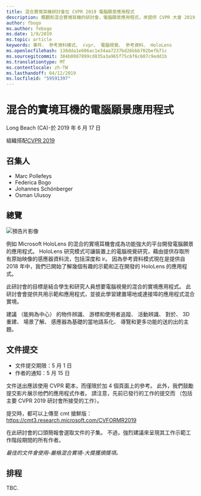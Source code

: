 ```yaml
---
title: 混合實境耳機研討會在 CVPR 2019 電腦願景應用程式
description: 概觀和混合實境耳機的研討會，電腦願景應用程式，來提供 CVPR 大會 2019 年 6 月的排程。
author: fbogo
ms.author: febogo
ms.date: 1/9/2019
ms.topic: article
keywords: 事件、 參考資料模式、 cvpr、 電腦視覺、 參考資料、 HoloLens
ms.openlocfilehash: 138dda1e606ac1e34aa7237bd26bbb702befb71c
ms.sourcegitcommit: 384b0087899cd835a3a965f75c6f6c607c9edd1b
ms.translationtype: MT
ms.contentlocale: zh-TW
ms.lasthandoff: 04/12/2019
ms.locfileid: "59591397"
---
```

# <a name="computer-vision-applications-for-mixed-reality-headsets"></a>混合的實境耳機的電腦願景應用程式
Long Beach (CA)-於 2019 年 6 月 17 日

組織搭配[CVPR 2019](http://cvpr2019.thecvf.com/)

## <a name="organizers"></a>召集人
* Marc Pollefeys
* Federica Bogo
* Johannes Schönberger
* Osman Ulusoy

## <a name="overview"></a>總覽

![預告片影像](images/cvpr2019_teaser.jpg)

例如 Microsoft HoloLens 的混合的實境耳機會成為功能強大的平台開發電腦願景的應用程式。 HoloLens 研究模式可讓裝置上的電腦視覺研究，藉由提供存取所有原始映像的感應器資料流，包括深度和 ir。 因為參考資料模式現在是提供自 2018 年中，我們已開始了解幾個有趣的示範和正在開發的 HoloLens 的應用程式。 

此研討會的目標是結合學生和研究人員想要電腦視覺的混合的實境應用程式。 此研討會會提供共用示範和應用程式，並彼此學習建置場地或連接埠的應用程式混合實境。 

建議 （能夠為中心） 的物件辨識、 游標和使用者追蹤、 活動辨識、 對於、 3D 重建、 場景了解、 感應器為基礎的當地語系化、 導覽和更多功能的送的出的主題。

## <a name="paper-submission"></a>文件提交
* 文件提交期限：5 月 1 日
* 作者的通知：5 月 15 日

文件送出應該使用 CVPR 範本，而僅限於加 4 個頁面上的參考。 此外，我們鼓勵提交影片展示他們的應用程式作者。
請注意，先前已發行的工作的提交而 （包括主要 CVPR 2019 研討會所接受的工作）。 

提交時，都可以上傳至 cmt 搶鮮版： https://cmt3.research.microsoft.com/CVFORMR2019

在此研討會的口頭簡報會選取文件的子集。 不過，強烈建議來呈現其工作示範工作階段期間的所有作者。

_最佳的文件會使用-嚴格混合實境-大獎獲頒獎項。_

## <a name="schedule"></a>排程
TBC.

